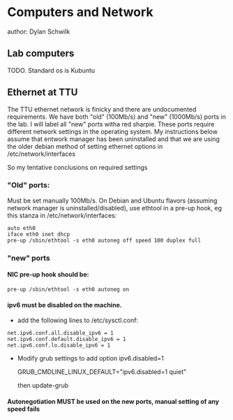 Computers and Network
=====================

author: Dylan Schwilk

## Lab computers ##

TODO.  Standard os is Kubuntu

## Ethernet at TTU ###

The TTU ethernet network is finicky and there are undocumented requirements.  We have both "old" (100Mb/s) and "new" (1000Mb/s) ports in the lab. I will label all "new" ports witha  red sharpie.
These ports require different network settings in the operating system. My instructions below assume that entwork manager has been uninstalled and that we are using the older debian method of setting ethernet options in /etc/network/interfaces

So my tentative conclusions on required settings

### "Old" ports: ###

Must be set manually 100Mb/s.  On Debian and Ubuntu flavors (assuming network manager is uninstalled/disabled), use ethtool in a pre-up hook, eg this stanza in /etc/network/interfaces:

```
auto eth0
iface eth0 inet dhcp
pre-up /sbin/ethtool -s eth0 autoneg off speed 100 duplex full
```

### "new" ports ###

#### NIC pre-up hook should be: ####

```
pre-up /sbin/ethtool -s eth0 autoneg on
```

#### ipv6 must be disabled on the machine. ####

 - add the following lines to /etc/sysctl.conf:

```
net.ipv6.conf.all.disable_ipv6 = 1
net.ipv6.conf.default.disable_ipv6 = 1
net.ipv6.conf.lo.disable_ipv6 = 1
```

 - Modify grub settings to add option ipv6.disabled=1

   GRUB_CMDLINE_LINUX_DEFAULT="ipv6.disabled=1 quiet"

   then update-grub

#### Autonegotiation MUST be used on the new ports, manual setting of any speed fails ####

